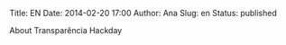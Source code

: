 Title: EN
Date: 2014-02-20 17:00
Author: Ana
Slug: en
Status: published

About Transparência Hackday
